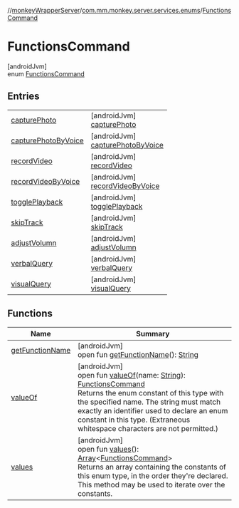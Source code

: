 //[monkeyWrapperServer](../../../index.md)/[com.mm.monkey.server.services.enums](../index.md)/[FunctionsCommand](index.md)

# FunctionsCommand

[androidJvm]\
enum [FunctionsCommand](index.md)

## Entries

| | |
|---|---|
| [capturePhoto](capture-photo/index.md) | [androidJvm]<br>[capturePhoto](capture-photo/index.md) |
| [capturePhotoByVoice](capture-photo-by-voice/index.md) | [androidJvm]<br>[capturePhotoByVoice](capture-photo-by-voice/index.md) |
| [recordVideo](record-video/index.md) | [androidJvm]<br>[recordVideo](record-video/index.md) |
| [recordVideoByVoice](record-video-by-voice/index.md) | [androidJvm]<br>[recordVideoByVoice](record-video-by-voice/index.md) |
| [togglePlayback](toggle-playback/index.md) | [androidJvm]<br>[togglePlayback](toggle-playback/index.md) |
| [skipTrack](skip-track/index.md) | [androidJvm]<br>[skipTrack](skip-track/index.md) |
| [adjustVolumn](adjust-volumn/index.md) | [androidJvm]<br>[adjustVolumn](adjust-volumn/index.md) |
| [verbalQuery](verbal-query/index.md) | [androidJvm]<br>[verbalQuery](verbal-query/index.md) |
| [visualQuery](visual-query/index.md) | [androidJvm]<br>[visualQuery](visual-query/index.md) |

## Functions

| Name | Summary |
|---|---|
| [getFunctionName](get-function-name.md) | [androidJvm]<br>open fun [getFunctionName](get-function-name.md)(): [String](https://developer.android.com/reference/kotlin/java/lang/String.html) |
| [valueOf](value-of.md) | [androidJvm]<br>open fun [valueOf](value-of.md)(name: [String](https://developer.android.com/reference/kotlin/java/lang/String.html)): [FunctionsCommand](index.md)<br>Returns the enum constant of this type with the specified name. The string must match exactly an identifier used to declare an enum constant in this type. (Extraneous whitespace characters are not permitted.) |
| [values](values.md) | [androidJvm]<br>open fun [values](values.md)(): [Array](https://kotlinlang.org/api/core/kotlin-stdlib/kotlin/-array/index.html)&lt;[FunctionsCommand](index.md)&gt;<br>Returns an array containing the constants of this enum type, in the order they're declared. This method may be used to iterate over the constants. |